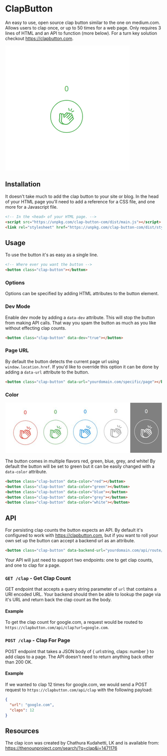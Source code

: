 # ClapButton

An easy to use, open source clap button similar to the one on medium.com. Allows users to clap once, or up to 50 times for a web page. Only requires 3 lines of HTML and an API to function (more below). For a turn key solution checkout https://clapbutton.com.

![Gif Example](https://raw.githubusercontent.com/EddieAbbondanzio/clapbutton/master/images/example.gif)

## Installation

It doesn't take much to add the clap button to your site or blog. In the head of your HTML page you'll need to add a reference for a CSS file, and one more for a Javascript file.

```html
<!-- In the <head> of your HTML page. -->
<script src="https://unpkg.com/clap-button-com/dist/main.js"></script>
<link rel="stylesheet" href="https://unpkg.com/clap-button-com/dist/styles.css" />
```

## Usage

To use the button it's as easy as a single line.

```html
<!-- Where ever you want the button -->
<button class="clap-button"></button>
```

### Options

Options can be specified by adding HTML attributes to the button element.

### Dev Mode

Enable dev mode by adding a `data-dev` attribute. This will stop the button from making API calls. That way you spam the button as much as you like without effecting clap counts.

```html
<button class="clap-button" data-dev="true"></button>
```

### Page URL

By default the button detects the current page url using `window.location.href`. If you'd like to override this option it can be done by adding a `data-url` attribute to the button.

```html
<button class="clap-button" data-url="yourdomain.com/specific/page"></button>
```

### Color

![Sample of supported colors](https://raw.githubusercontent.com/EddieAbbondanzio/clapbutton/master/images/all-colors.jpg)

The button comes in multiple flavors red, green, blue, grey, and white! By default the button will be set to green but it can be easily changed with a `data-color` attribute.

```html
<button class="clap-button" data-color="red"></button>
<button class="clap-button" data-color="green"></button>
<button class="clap-button" data-color="blue"></button>
<button class="clap-button" data-color="grey"></button>
<button class="clap-button" data-color="white"></button>
```

## API

For persisting clap counts the button expects an API. By default it's configured to work with https://clapbutton.com, but if you want to roll your own set up the button can accept a backend url as an attribute.

```html
<button class="clap-button" data-backend-url="yourdomain.com/api/route/"></button>
```

Your API will just need to support two endpoints: one to get clap counts, and one to clap for a page.

### `GET /clap` - Get Clap Count

GET endpoint that accepts a query string parameter of `url` that contains a URI encoded URL. Your backend should then be able to lookup the page via it's URL and return back the clap count as the body.

#### Example

To get the clap count for google.com, a request would be routed to `https://clapbutton.com/api/clap?url=google.com`.

### `POST /clap` - Clap For Page

POST endpoint that takes a JSON body of { url:string, claps: number } to add claps to a page. The API doesn't need to return anything back other than 200 OK.

#### Example

If we wanted to clap 12 times for google.com, we would send a POST request to `https://clapbutton.com/api/clap` with the following payload:

```json
{
  "url": "google.com",
  "claps": 12
}
```

## Resources

The clap icon was created by Chathura Kudahetti, LK and is available from: https://thenounproject.com/search/?q=clap&i=1471176
